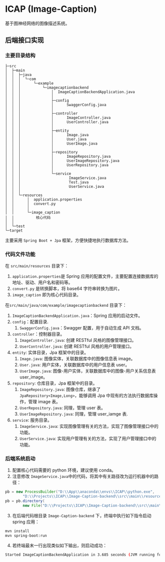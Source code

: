 # ICAP (Image-Caption) 
基于图神经网络的图像描述系统。

## 后端接口实现

### 主要目录结构
```
├─src
│  ├─main
│  │  ├─java
│  │  │  └─com
│  │  │      └─example
│  │  │          └─imagecaptionbackend
│  │  │              │  ImageCaptionBackendApplication.java
│  │  │              │
│  │  │              ├─config
│  │  │              │      SwaggerConfig.java
│  │  │              │
│  │  │              ├─controller
│  │  │              │      ImageController.java
│  │  │              │      UserController.java
│  │  │              │
│  │  │              ├─entity
│  │  │              │      Image.java
│  │  │              │      User.java
│  │  │              │      UserImage.java
│  │  │              │
│  │  │              ├─repository
│  │  │              │      ImageRepository.java
│  │  │              │      UserImageRepository.java
│  │  │              │      UserRepository.java
│  │  │              │
│  │  │              └─service
│  │  │                      ImageService.java
│  │  │                      Test.java
│  │  │                      UserService.java
│  │  │
│  │  └─resources
│  │      │  application.properties
│  │      │  convert.py
│  │      │
│  │      └─image_caption
│  │          核心代码
│  │
│  └─test
└─target

```
主要采用 `Spring Boot + Jpa` 框架，方便快捷地执行数据库方法。

### 代码文件功能

在 `src/main/resources` 目录下：
1. `application.properties`是 Spring 应用的配置文件，主要配置连接数据库的地址、驱动、用户名和密码等。
2. `convert.py` 是转换脚本，将 base64 字符串转换为图片。
3. `image_caption` 即为核心代码目录。

在`src/main/java/com/example/imagecaptionbackend` 目录下：
1. `ImageCaptionBackendApplication.java`：Spring 应用的启动文件。
2. `config`：配置目录.
    1. `SwaggerConfig.java`：Swagger 配置，用于自动生成 API 文档。
3. `controller`：控制器目录。
    1. `ImageController.java`: 创建 RESTful 风格的图像管理接口。
    2. `UserController.java`: 创建 RESTful 风格的用户管理接口。
4. `entity`: 实体目录，Jpa 框架中的目录。
    1. `Image.java`: 图像实体，关联数据库中的图像信息表 image。
    2. `User.java`: 用户实体，关联数据库中的用户信息表 user。
    3. `UserImage.java`: 图像-用户实体，关联数据库中的图像-用户关系信息表 user_image。
5. `repository`: 仓库目录，Jpa 框架中的目录。
    1. `ImageRepository.java`: 图像仓库，继承了 `JpaRepository<Image,Long>`，能够调用 Jpa 中现有的方法执行数据库操作，管理 image 表。
    2. `UserRepository.java`: 同理，管理 user 表。
    3. `UserImageRepository.java`: 同理，管理 user_iamge 表.
6. `service`: 服务目录。
    1. `ImageService.java`: 实现图像管理有关的方法，实现了图像管理接口中的功能。
    2. `UserService.java`: 实现用户管理有关的方法，实现了用户管理接口中的功能。

### 后端系统启动
1. 配置核心代码需要的 python 环境，建议使用 conda。
2. 注意修改 `ImageService.java`中的代码，将其中有关路径改为运行机器中的路径：
```java
pb = new ProcessBuilder("D:\\App\\anaconda\\envs\\ICAP\\python.exe",
        "D:\\Projects\\ICAP\\Image-Caption-backend\\src\\main\\resources\\image_caption\\main.py");
pb = pb.directory(
        new File("D:\\Projects\\ICAP\\Image-Caption-backend\\src\\main\\resources\\image_caption"));
```
3. 在后端代码根目录 `Image-Caption-backend` 下，终端中执行如下指令启动 spring 应用：
```bash
mvn install
mvn spring-boot:run
```
4. 若终端最末一行出现类似如下输出，则启动成功：
```bash
Started ImageCaptionBackendApplication in 3.685 seconds (JVM running for 4.07)
```